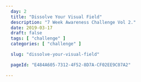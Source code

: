 ```yaml
---
  day: 2
  title: "Dissolve Your Visual Field"
  description: "7 Week Awareness Challenge Vol 2."
  date: 2019-03-17
  draft: false
  tags: [ "challenge" ]
  categories: [ "challenge" ]

  slug: "dissolve-your-visual-field"

  pageId: "E484A605-7312-4F52-8D7A-CF02EE9C07A2"

---
```

